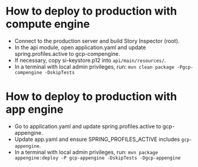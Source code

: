 # How to deploy to production with compute engine
- Connect to the production server and build Story Inspector (root).
- In the api module, open application.yaml and update spring.profiles.active to gcp-compengine.
- If necessary, copy si-keystore.p12 into `api/main/resources/`.
- In a terminal with local admin privileges, run: `mvn clean package -Pgcp-compengine -DskipTests`

# How to deploy to production with app engine
- Go to application.yaml and update spring.profiles.active to gcp-appengine.
- Update app.yaml and ensure SPRING_PROFILES_ACTIVE includes `gcp-appengine`.
- In a terminal with local admin privileges, run: `mvn package appengine:deploy -P gcp-appengine -DskipTests -Dgcp-appengine`